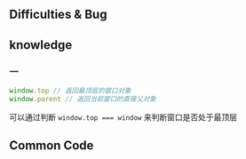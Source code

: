 ## Difficulties & Bug

## knowledge

### 一

```js
window.top // 返回最顶层的窗口对象
window.parent // 返回当前窗口的直接父对象
```

可以通过判断 `window.top === window` 来判断窗口是否处于最顶层

## Common Code